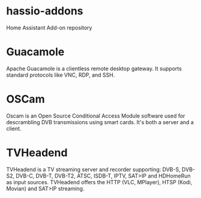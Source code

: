 # hassio-addons
Home Assistant Add-on repository

# Guacamole
Apache Guacamole is a clientless remote desktop gateway. It supports standard protocols like VNC, RDP, and SSH.

# OSCam
Oscam is an Open Source Conditional Access Module software used for descrambling DVB transmissions using smart cards. It's both a server and a client.

# TVHeadend
TVHeadend is a TV streaming server and recorder supporting: DVB-S, DVB-S2, DVB-C, DVB-T, DVB-T2, ATSC, ISDB-T, IPTV, SAT>IP and HDHomeRun as input sources. TVHeadend offers the HTTP (VLC, MPlayer), HTSP (Kodi, Movian) and SAT>IP streaming.
